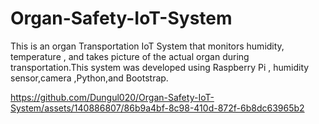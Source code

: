 

# Organ-Safety-IoT-System
This is an organ Transportation IoT System that monitors humidity, temperature , and takes picture of the actual organ during transportation.This system was developed using Raspberry Pi , humidity sensor,camera ,Python,and Bootstrap.


https://github.com/Dungul020/Organ-Safety-IoT-System/assets/140886807/86b9a4bf-8c98-410d-872f-6b8dc63965b2


